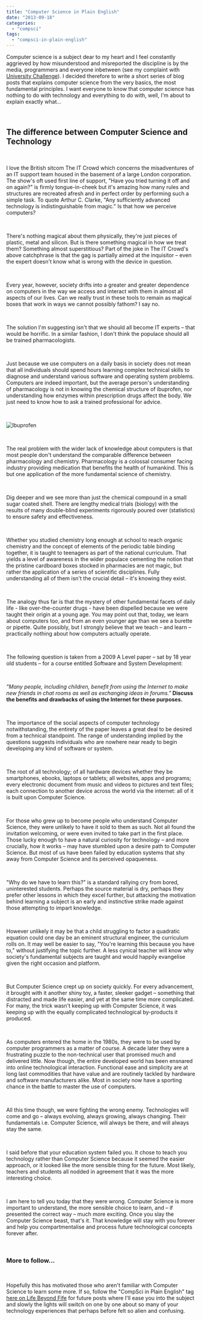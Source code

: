 ```yaml
---
title: "Computer Science in Plain English"
date: "2013-09-18"
categories: 
  - "compsci"
tags: 
  - "compsci-in-plain-english"
---
```


Computer science is a subject dear to my heart and I feel constantly aggrieved by how misunderstood and misreported the discipline is by the media, programmers and everyone inbetween (see my complaint with [University Challenge](http://lifebeyondfife.com/85-university-challenge-html/ "What University Challenge considers Computer Science")). I decided therefore to write a short series of blog posts that explains computer science from the very basics, the most fundamental principles. I want everyone to know that computer science has nothing to do with technology and everything to do with, well, I'm about to explain exactly what...

 

## The difference between Computer Science and Technology

 

I love the British sitcom The IT Crowd which concerns the misadventures of an IT support team housed in the basement of a large London corporation. The show's oft used first line of support, "Have you tried turning it off and on again?" is firmly tongue-in-cheek but it's amazing how many rules and structures are recreated afresh and in perfect order by performing such a simple task. To quote Arthur C. Clarke, "Any sufficiently advanced technology is indistinguishable from magic." Is that how we perceive computers?

 

There's nothing magical about them physically, they're just pieces of plastic, metal and silicon. But is there something magical in how we treat them? Something almost superstitious? Part of the joke in The IT Crowd's above catchphrase is that the gag is partially aimed at the inquisitor – even the expert doesn't know what is wrong with the device in question.

 

Every year, however, society drifts into a greater and greater dependence on computers in the way we access and interact with them in almost all aspects of our lives. Can we really trust in these tools to remain as magical boxes that work in ways we cannot possibly fathom? I say no.

 

The solution I'm suggesting isn't that we should all become IT experts – that would be horrific. In a similar fashion, I don't think the populace should all be trained pharmacologists.

 

Just because we use computers on a daily basis in society does not mean that all individuals should spend hours learning complex technical skills to diagnose and understand various software and operating system problems. Computers are indeed important, but the average person's understanding of pharmacology is not in knowing the chemical structure of ibuprofen, nor understanding how enzymes within prescription drugs affect the body. We just need to know how to ask a trained professional for advice.

 

![Ibuprofen](/images/ibuprofen.png)

 

The real problem with the wider lack of knowledge about computers is that most people don't understand the comparable difference between pharmacology and chemistry. Pharmacology is a colossal consumer facing industry providing medication that benefits the health of humankind. This is but one application of the more fundamental science of chemistry.

 

Dig deeper and we see more than just the chemical compound in a small sugar coated shell. There are lengthy medical trials (biology) with the results of many double-blind experiments rigorously poured over (statistics) to ensure safety and effectiveness.

 

Whether you studied chemistry long enough at school to reach organic chemistry and the concept of elements of the periodic table binding together, it is taught to teenagers as part of the national curriculum. That yields a level of awareness in the wider populace cementing the notion that the pristine cardboard boxes stocked in pharmacies are not magic, but rather the application of a series of scientific disciplines. Fully understanding all of them isn't the crucial detail – it's knowing they exist.

 

The analogy thus far is that the mystery of other fundamental facets of daily life - like over-the-counter drugs - have been dispelled because we were taught their origin at a young age. You may point out that, today, we learn about computers too, and from an even younger age than we see a burette or pipette. Quite possibly, but I strongly believe that we teach – and learn – practically nothing about how computers actually operate.

 

The following question is taken from a 2009 A Level paper – sat by 18 year old students – for a course entitled Software and System Development:

 

_"Many people, including children, benefit from using the Internet to make new friends in chat rooms as well as exchanging ideas in forums."_ **Discuss the benefits and drawbacks of using the Internet for these purposes.**

 

The importance of the social aspects of computer technology notwithstanding, the entirety of the paper leaves a great deal to be desired from a technical standpoint. The range of understanding implied by the questions suggests individuals who are nowhere near ready to begin developing any kind of software or system.

 

The root of all technology; of all hardware devices whether they be smartphones, ebooks, laptops or tablets; all websites, apps and programs; every electronic document from music and videos to pictures and text files; each connection to another device across the world via the internet: all of it is built upon Computer Science.

 

For those who grew up to become people who understand Computer Science, they were unlikely to have it sold to them as such. Not all found the invitation welcoming, or were even invited to take part in the first place. Those lucky enough to have a natural curiosity for technology – and more crucially, how it works – may have stumbled upon a desire path to Computer Science. But most of us have been failed by education systems that shy away from Computer Science and its perceived opaqueness.

 

"Why do we have to learn this?" is a standard rallying cry from bored, uninterested students. Perhaps the source material is dry, perhaps they prefer other lessons in which they excel further, but attacking the motivation behind learning a subject is an early and instinctive strike made against those attempting to impart knowledge.

 

However unlikely it may be that a child struggling to factor a quadratic equation could one day be an eminent structural engineer, the curriculum rolls on. It may well be easier to say, "You're learning this because you have to," without justifying the topic further. A less cynical teacher will know why society's fundamental subjects are taught and would happily evangelise given the right occasion and platform.

 

But Computer Science crept up on society quickly. For every advancement, it brought with it another shiny toy, a faster, sleeker gadget – something that distracted and made life easier, and yet at the same time more complicated. For many, the trick wasn't keeping up with Computer Science, it was keeping up with the equally complicated technological by-products it produced.

 

As computers entered the home in the 1980s, they were to be used by computer programmers as a matter of course. A decade later they were a frustrating puzzle to the non-technical user that promised much and delivered little. Now though, the entire developed world has been ensnared into online technological interaction. Functional ease and simplicity are at long last commodities that have value and are routinely tackled by hardware and software manufacturers alike. Most in society now have a sporting chance in the battle to master the use of computers.

 

All this time though, we were fighting the wrong enemy. Technologies will come and go – always evolving, always growing, always changing. Their fundamentals i.e. Computer Science, will always be there, and will always stay the same.

 

I said before that your education system failed you. It chose to teach you technology rather than Computer Science because it seemed the easier approach, or it looked like the more sensible thing for the future. Most likely, teachers and students all nodded in agreement that it was the more interesting choice.

 

I am here to tell you today that they were wrong. Computer Science is more important to understand, the more sensible choice to learn, and – if presented the correct way – much more exciting. Once you slay the Computer Science beast, that's it. That knowledge will stay with you forever and help you compartmentalise and process future technological concepts forever after.

 

### More to follow...

 

Hopefully this has motivated those who aren't familiar with Computer Science to learn some more. If so, follow the "CompSci in Plain English" tag [here on Life Beyond Fife](http://lifebeyondfife.com/tag/compsci-in-plain-english/ "Computer Science in Plain English") for future posts where I'll ease you into the subject and slowly the lights will switch on one by one about so many of your technology experiences that perhaps before felt so alien and confusing.
